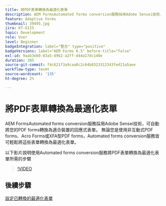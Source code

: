 ```yaml
---
title: 將PDF表單轉換為最適化表單
description: AEM FormsAutomated forms conversion服務採用Adobe Sensei技術，可自動將您的PDF forms轉換為適合裝置的回應式表單。 無論您是使用非互動式PDF forms、Acro Forms或XFA型PDF forms，Automated forms conversion服務皆可輕鬆將這些表單轉換為最適化表單。
feature: Adaptive Forms
thumbnail: 39495.jpg
jira: KT-6115
topic: Development
role: User
level: Beginner
badgeIntegration: label="整合" type="positive"
badgeVersions: label="AEM Forms 6.5" before-title="false"
exl-id: 9aab3eb0-03a5-4962-a2ff-d44a17dc140e
duration: 395
source-git-commit: f4c621f3a9caa8c2c64b8323312343fe421a5aee
workflow-type: tm+mt
source-wordcount: '135'
ht-degree: 2%

---
```


# 將PDF表單轉換為最適化表單

AEM FormsAutomated forms conversion服務採用Adobe Sensei技術，可自動將您的PDF forms轉換為適合裝置的回應式表單。 無論您是使用非互動式PDF forms、Acro Forms或XFA型PDF forms，Automated forms conversion服務皆可輕鬆將這些表單轉換為最適化表單。

以下影片說明使用Automated forms conversion服務將PDF表單轉換為最適化表單所需的步驟

>[!VIDEO](https://video.tv.adobe.com/v/39495?quality=12&learn=on)

## 後續步驟

[設定已轉換的最適化表單](./configure-converted-adaptive-form.md)